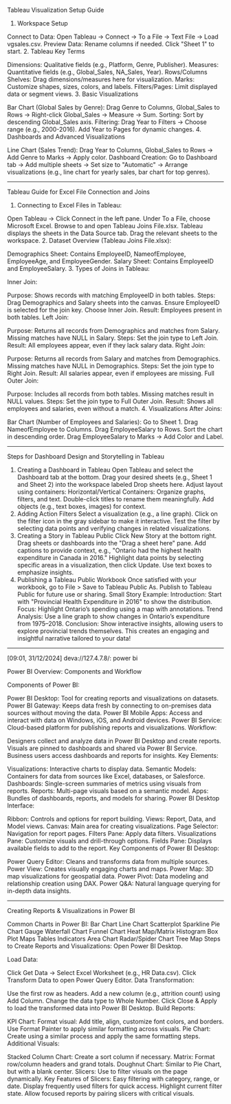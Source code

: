 Tableau Visualization Setup Guide
1. Workspace Setup

Connect to Data:
Open Tableau -> Connect -> To a File -> Text File -> Load vgsales.csv.
Preview Data:
Rename columns if needed. Click "Sheet 1" to start.
2. Tableau Key Terms

Dimensions: Qualitative fields (e.g., Platform, Genre, Publisher).
Measures: Quantitative fields (e.g., Global_Sales, NA_Sales, Year).
Rows/Columns Shelves: Drag dimensions/measures here for visualization.
Marks: Customize shapes, sizes, colors, and labels.
Filters/Pages: Limit displayed data or segment views.
3. Basic Visualizations

Bar Chart (Global Sales by Genre):
Drag Genre to Columns, Global_Sales to Rows -> Right-click Global_Sales -> Measure -> Sum.
Sorting:
Sort by descending Global_Sales axis.
Filtering:
Drag Year to Filters -> Choose range (e.g., 2000-2016). Add Year to Pages for dynamic changes.
4. Dashboards and Advanced Visualizations

Line Chart (Sales Trend):
Drag Year to Columns, Global_Sales to Rows -> Add Genre to Marks -> Apply color.
Dashboard Creation:
Go to Dashboard tab -> Add multiple sheets -> Set size to "Automatic" -> Arrange visualizations (e.g., line chart for yearly sales, bar chart for top genres).

---


Tableau Guide for Excel File Connection and Joins
1. Connecting to Excel Files in Tableau:

Open Tableau -> Click Connect in the left pane.
Under To a File, choose Microsoft Excel.
Browse to and open Tableau Joins File.xlsx.
Tableau displays the sheets in the Data Source tab. Drag the relevant sheets to the workspace.
2. Dataset Overview (Tableau Joins File.xlsx):

Demographics Sheet: Contains EmployeeID, NameofEmployee, EmployeeAge, and EmployeeGender.
Salary Sheet: Contains EmployeeID and EmployeeSalary.
3. Types of Joins in Tableau:

Inner Join:

Purpose: Shows records with matching EmployeeID in both tables.
Steps: Drag Demographics and Salary sheets into the canvas. Ensure EmployeeID is selected for the join key. Choose Inner Join.
Result: Employees present in both tables.
Left Join:

Purpose: Returns all records from Demographics and matches from Salary. Missing matches have NULL in Salary.
Steps: Set the join type to Left Join.
Result: All employees appear, even if they lack salary data.
Right Join:

Purpose: Returns all records from Salary and matches from Demographics. Missing matches have NULL in Demographics.
Steps: Set the join type to Right Join.
Result: All salaries appear, even if employees are missing.
Full Outer Join:

Purpose: Includes all records from both tables. Missing matches result in NULL values.
Steps: Set the join type to Full Outer Join.
Result: Shows all employees and salaries, even without a match.
4. Visualizations After Joins:

Bar Chart (Number of Employees and Salaries):
Go to Sheet 1.
Drag NameofEmployee to Columns.
Drag EmployeeSalary to Rows.
Sort the chart in descending order.
Drag EmployeeSalary to Marks -> Add Color and Label.

---

Steps for Dashboard Design and Storytelling in Tableau
1. Creating a Dashboard in Tableau
Open Tableau and select the Dashboard tab at the bottom.
Drag your desired sheets (e.g., Sheet 1 and Sheet 2) into the workspace labeled Drop sheets here.
Adjust layout using containers:
Horizontal/Vertical Containers: Organize graphs, filters, and text.
Double-click titles to rename them meaningfully.
Add objects (e.g., text boxes, images) for context.
2. Adding Action Filters
Select a visualization (e.g., a line graph).
Click on the filter icon in the gray sidebar to make it interactive.
Test the filter by selecting data points and verifying changes in related visualizations.
3. Creating a Story in Tableau Public
Click New Story at the bottom right.
Drag sheets or dashboards into the "Drag a sheet here" pane.
Add captions to provide context, e.g., "Ontario had the highest health expenditure in Canada in 2016."
Highlight data points by selecting specific areas in a visualization, then click Update.
Use text boxes to emphasize insights.
4. Publishing a Tableau Public Workbook
Once satisfied with your workbook, go to File > Save to Tableau Public As.
Publish to Tableau Public for future use or sharing.
Small Story Example:
Introduction: Start with "Provincial Health Expenditure in 2016" to show the distribution.
Focus: Highlight Ontario’s spending using a map with annotations.
Trend Analysis: Use a line graph to show changes in Ontario’s expenditure from 1975–2018.
Conclusion: Show interactive insights, allowing users to explore provincial trends themselves.
This creates an engaging and insightful narrative tailored to your data!

---

[09:01, 31/12/2024] deva://127.4.7.8/: power bi

Power BI Overview: Components and Workflow

Components of Power BI:

Power BI Desktop: Tool for creating reports and visualizations on datasets.
Power BI Gateway: Keeps data fresh by connecting to on-premises data sources without moving the data.
Power BI Mobile Apps: Access and interact with data on Windows, iOS, and Android devices.
Power BI Service: Cloud-based platform for publishing reports and visualizations.
Workflow:

Designers collect and analyze data in Power BI Desktop and create reports.
Visuals are pinned to dashboards and shared via Power BI Service.
Business users access dashboards and reports for insights.
Key Elements:

Visualizations: Interactive charts to display data.
Semantic Models: Containers for data from sources like Excel, databases, or Salesforce.
Dashboards: Single-screen summaries of metrics using visuals from reports.
Reports: Multi-page visuals based on a semantic model.
Apps: Bundles of dashboards, reports, and models for sharing.
Power BI Desktop Interface:

Ribbon: Controls and options for report building.
Views: Report, Data, and Model views.
Canvas: Main area for creating visualizations.
Page Selector: Navigation for report pages.
Filters Pane: Apply data filters.
Visualizations Pane: Customize visuals and drill-through options.
Fields Pane: Displays available fields to add to the report.
Key Components of Power BI Desktop:

Power Query Editor: Cleans and transforms data from multiple sources.
Power View: Creates visually engaging charts and maps.
Power Map: 3D map visualizations for geospatial data.
Power Pivot: Data modeling and relationship creation using DAX.
Power Q&A: Natural language querying for in-depth data insights.


---

Creating Reports & Visualizations in Power BI

Common Charts in Power BI:
Bar Chart
Line Chart
Scatterplot
Sparkline
Pie Chart
Gauge
Waterfall Chart
Funnel Chart
Heat Map/Matrix
Histogram
Box Plot
Maps
Tables
Indicators
Area Chart
Radar/Spider Chart
Tree Map
Steps to Create Reports and Visualizations:
Open Power BI Desktop.

Load Data:

Click Get Data → Select Excel Worksheet (e.g., HR Data.csv).
Click Transform Data to open Power Query Editor.
Data Transformation:

Use the first row as headers.
Add a new column (e.g., attrition count) using Add Column.
Change the data type to Whole Number.
Click Close & Apply to load the transformed data into Power BI Desktop.
Build Reports:

KPI Chart:
Format visual: Add title, align, customize font colors, and borders.
Use Format Painter to apply similar formatting across visuals.
Pie Chart: Create using a similar process and apply the same formatting steps.
Additional Visuals:

Stacked Column Chart: Create a sort column if necessary.
Matrix: Format row/column headers and grand totals.
Doughnut Chart: Similar to Pie Chart, but with a blank center.
Slicers: Use to filter visuals on the page dynamically.
Key Features of Slicers:
Easy filtering with category, range, or date.
Display frequently used filters for quick access.
Highlight current filter state.
Allow focused reports by pairing slicers with critical visuals.
